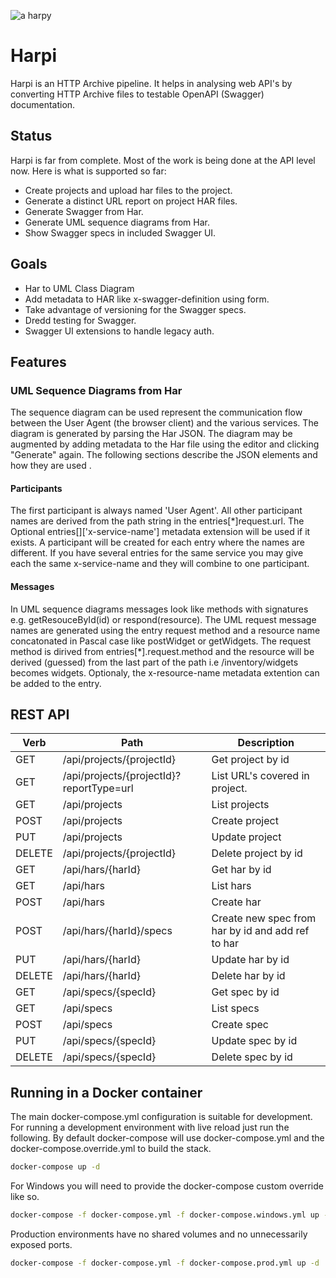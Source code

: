 ![a harpy](https://raw.githubusercontent.com/buchenberg/harpi/master/modules/core/client/img/brand/logo.png "Harpi")

# Harpi

Harpi is an HTTP Archive pipeline. It helps in analysing web API's by converting HTTP Archive files to testable OpenAPI (Swagger) documentation.


## Status

Harpi is far from complete. Most of the work is being done at the API level now. Here is what is supported so far:

* Create projects and upload har files to the project.
* Generate a distinct URL report on project HAR files.
* Generate Swagger from Har.
* Generate UML sequence diagrams from Har.
* Show Swagger specs in included Swagger UI.

## Goals

* Har to UML Class Diagram
* Add metadata to HAR like x-swagger-definition using form.
* Take advantage of versioning for the Swagger specs.
* Dredd testing for Swagger.
* Swagger UI extensions to handle legacy auth.

## Features

### UML Sequence Diagrams from Har

The sequence diagram can be used represent the communication flow between the User Agent (the browser client) and the various services. The diagram is generated by parsing the Har JSON. The diagram may be augmented by adding metadata to the Har file using the editor and clicking "Generate" again. The following sections describe the JSON elements and how they are used .

#### Participants

The first participant is always named 'User Agent'. All other participant names are derived from the path string in the entries[*]request.url. The Optional entries[]['x-service-name'] metadata extension will be used if it exists. A participant will be created for each entry where the names are different. If you have several entries for the same service you may give each the same x-service-name and they will combine to one participant.

#### Messages

In UML sequence diagrams messages look like methods with signatures e.g. getResouceById(id) or respond(resource). The UML request message names are generated using the entry request method and a resource name concatonated in Pascal case like postWidget or getWidgets. The request method is dirived from entries[*].request.method and the resource will be derived (guessed) from the last part of the path i.e /inventory/widgets becomes widgets. Optionaly, the x-resource-name metadata extention can be added to the entry.

## REST API

Verb | Path | Description
---|---|---
GET | /api/projects/{projectId} | Get project by id
GET | /api/projects/{projectId}?reportType=url | List URL's covered in project.
GET | /api/projects | List projects
POST | /api/projects | Create project
PUT | /api/projects | Update project
DELETE | /api/projects/{projectId}  | Delete project by id
GET | /api/hars/{harId} | Get har by id
GET | /api/hars | List hars
POST | /api/hars | Create har
POST | /api/hars/{harId}/specs | Create new spec from har by id and add ref to har
PUT | /api/hars/{harId} | Update har by id
DELETE | /api/hars/{harId} | Delete har by id
GET | /api/specs/{specId} | Get spec by id
GET | /api/specs | List specs
POST | /api/specs | Create spec
PUT | /api/specs/{specId} | Update spec by id
DELETE | /api/specs/{specId} | Delete spec by id

## Running in a Docker container

The main docker-compose.yml configuration is suitable for development. For running a development environment with live reload just run the following. By default docker-compose will use docker-compose.yml and the docker-compose.override.yml to build the stack.

```bash
docker-compose up -d
```

For Windows you will need to provide the docker-compose custom override like so.

```bash
docker-compose -f docker-compose.yml -f docker-compose.windows.yml up -d
```

Production environments have no shared volumes and no unnecessarily exposed ports.

```bash
docker-compose -f docker-compose.yml -f docker-compose.prod.yml up -d
```
